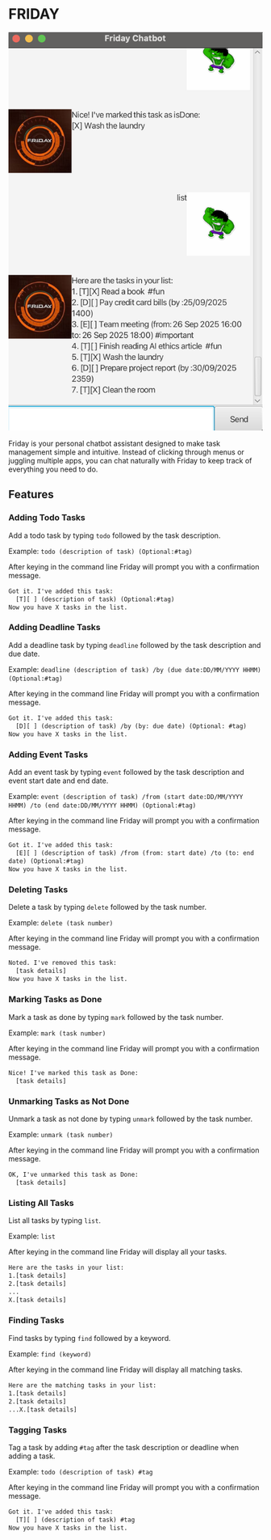 # FRIDAY
![Screenshot of Friday Chatbot GUI](/docs/Ui.png)

Friday is your personal chatbot assistant designed to make task 
management simple and intuitive. Instead of clicking through menus or
juggling multiple apps, you can chat naturally with Friday to keep 
track of everything you need to do.

## Features

### Adding Todo Tasks

Add a todo task by typing `todo` followed by the task description.

Example: `todo (description of task) (Optional:#tag)`

After keying in the command line Friday will prompt you with a confirmation message.

```
Got it. I've added this task:
  [T][ ] (description of task) (Optional:#tag)
Now you have X tasks in the list.
```

### Adding Deadline Tasks

Add a deadline task by typing `deadline` followed by the task description and due date.

Example: `deadline (description of task) /by (due date:DD/MM/YYYY HHMM) (Optional:#tag)`

After keying in the command line Friday will prompt you with a confirmation message.

```
Got it. I've added this task:
  [D][ ] (description of task) /by (by: due date) (Optional: #tag)
Now you have X tasks in the list.
```


### Adding Event Tasks

Add an event task by typing `event` followed by the task description
and event start date and end date.

Example: `event (description of task) /from (start date:DD/MM/YYYY HHMM) /to (end date:DD/MM/YYYY HHMM) (Optional:#tag)`

After keying in the command line Friday will prompt you with a confirmation message.

```
Got it. I've added this task: 
  [E][ ] (description of task) /from (from: start date) /to (to: end date) (Optional:#tag)
Now you have X tasks in the list.
```

### Deleting Tasks

Delete a task by typing `delete` followed by the task number.

Example: `delete (task number)`

After keying in the command line Friday will prompt you with a confirmation message.

```
Noted. I've removed this task:
  [task details]
Now you have X tasks in the list.
```

### Marking Tasks as Done

Mark a task as done by typing `mark` followed by the task number.

Example: `mark (task number)`

After keying in the command line Friday will prompt you with a confirmation message.

```
Nice! I've marked this task as Done:
  [task details]
```

### Unmarking Tasks as Not Done

Unmark a task as not done by typing `unmark` followed by the task number.

Example: `unmark (task number)`

After keying in the command line Friday will prompt you with a confirmation message.

```
OK, I've unmarked this task as Done:
  [task details]
```

### Listing All Tasks

List all tasks by typing `list`.

Example: `list`

After keying in the command line Friday will display all your tasks.

```
Here are the tasks in your list:
1.[task details]
2.[task details]
...
X.[task details]
```

### Finding Tasks

Find tasks by typing `find` followed by a keyword.

Example: `find (keyword)`

After keying in the command line Friday will display all matching tasks.

```
Here are the matching tasks in your list:
1.[task details]
2.[task details]
...X.[task details]
```

### Tagging Tasks

Tag a task by adding `#tag` after the task description or deadline when adding a task.

Example: `todo (description of task) #tag`

After keying in the command line Friday will prompt you with a confirmation message.

```
Got it. I've added this task:
  [T][ ] (description of task) #tag
Now you have X tasks in the list.
``` 